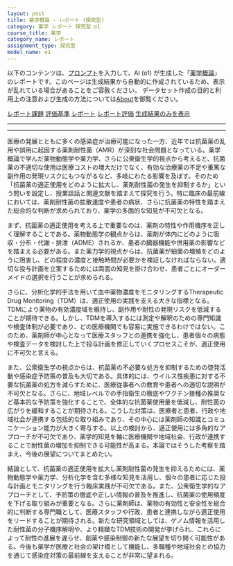 ```yaml
---
layout: post
title: 薬学概論 - レポート (探究型)
category: 薬学 レポート 探究型 o1
course_title: 薬学
category_name: レポート
assignment_type: 探究型
model_name: o1
---
```


以下のコンテンツは、[プロンプト](https://github.com/takedatoshiyuki/synthetic_assignments/tree/main/generated/薬学/o1/prompt_レポート-探究型.md)を入力して、AI (o1) が生成した「[薬学概論](/contents/薬学/)」のレポートです。このページは生成結果から自動的に作成されているため、表示が乱れている場合があることをご容赦ください。
データセット作成の目的と利用上の注意および生成の方法については[About](/About)を御覧ください。

[レポート課題](../レポート課題-探究型)
[評価基準](../評価基準-探究型)
[レポート](../レポート-探究型)
[レポート評価](../レポート評価-探究型)
[生成結果のみを表示](https://github.com/takedatoshiyuki/synthetic_assignments/tree/main/generated/薬学/o1/レポート-探究型.md)
  

***
***
  
医療の発展とともに多くの感染症が治療可能になった一方、近年では抗菌薬の乱用や誤用に起因する薬剤耐性菌（AMR）が深刻な社会問題となっている。薬学概論で学んだ薬物動態学や薬力学、さらに公衆衛生学的視点から考えると、抗菌薬の不適切な使用は医療コストの増大だけでなく、有効な治療薬の不足や重篤な副作用の発現リスクにもつながるなど、多岐にわたる影響を及ぼす。そのため「抗菌薬の適正使用をどのように拡大し、薬剤耐性菌の発生を抑制するか」という問いを設定し、授業談話と関連文献を踏まえて探究を行う。特に臨床の最前線においては、薬剤耐性菌の拡散速度や患者の病状、さらに抗菌薬の特性を踏まえた総合的な判断が求められており、薬学の多面的な知見が不可欠となる。

まず、抗菌薬の適正使用を考える上で重要なのは、薬剤の特性や作用機序を正しく理解することである。薬物動態学の観点からは、薬剤が体内にどのように吸収・分布・代謝・排泄（ADME）されるか、患者の臓器機能や併用薬の影響などを踏まえる必要がある。また薬力学的視点からは、抗菌薬が細菌の増殖をどのように阻害し、どの程度の濃度と接触時間が必要かを検証しなければならない。適切な投与計画を立案するためには両面の知見を掛け合わせ、患者ごとにオーダーメイドの選択を行うことが求められる。

さらに、分析化学的手法を用いて血中薬物濃度をモニタリングするTherapeutic Drug Monitoring（TDM）は、適正使用の実践を支える大きな指標となる。TDMにより薬物の有効濃度域を維持し、副作用や耐性の発現リスクを低減することが期待できる。しかし、TDMを導入するには測定や解釈のための専門知識や検査体制が必要であり、どの医療機関でも容易に実施できるわけではない。このため、薬剤師が中心となって医療スタッフとの連携を強化し、患者個々の病態や検査データを検討した上で投与計画を修正していくプロセスこそが、適正使用に不可欠と言える。

また、公衆衛生学の視点からは、抗菌薬の不必要な処方を抑制するための啓発活動や感染症予防策の普及も大切である。具体的には、ウイルス性疾患に対する不要な抗菌薬の処方を減らすために、医療従事者への教育や患者への適切な説明が不可欠となる。さらに、地域レベルでの手指衛生の徹底やワクチン接種の推奨など基本的な予防策を強化することで、全体的な抗菌薬使用量を低減し、耐性菌の広がりを緩和することが期待される。こうした対策は、医療者と患者、行政や地域社会が連携する包括的な取り組みであり、その中心には薬剤師の知識とコミュニケーション能力が大きく寄与する。以上の検討から、適正使用には多角的なアプローチが不可欠であり、薬学的知見を軸に医療機関や地域社会、行政が連携することで耐性菌の増加を抑制できる可能性が高まる。本論ではそうした考察を踏まえ、今後の展望についてまとめたい。

結論として、抗菌薬の適正使用を拡大し薬剤耐性菌の発生を抑えるためには、薬物動態学や薬力学、分析化学を含む多様な知見を活用し、個々の患者に応じた投与計画とモニタリングを行う臨床実践が不可欠である。また、公衆衛生学的なアプローチとして、予防策の徹底や正しい情報の普及を推進し、抗菌薬の使用頻度を下げる取り組みが重要となる。さらに薬剤師は、薬物の有効性と安全性を総合的に判断する専門職として、医療スタッフや行政、患者と連携しながら適正使用をリードすることが期待される。新たな研究領域としては、ゲノム情報を活用した耐性菌の分子機序解明や、より精緻なTDM技術の開発が挙げられ、これらによって耐性の進展を遅らせ、創薬や感染制御の新たな展望を切り開く可能性がある。今後も薬学が医療と社会の架け橋として機能し、多職種や地域社会との協力を通じて感染症対策の最前線を支えることが非常に望まれる。
